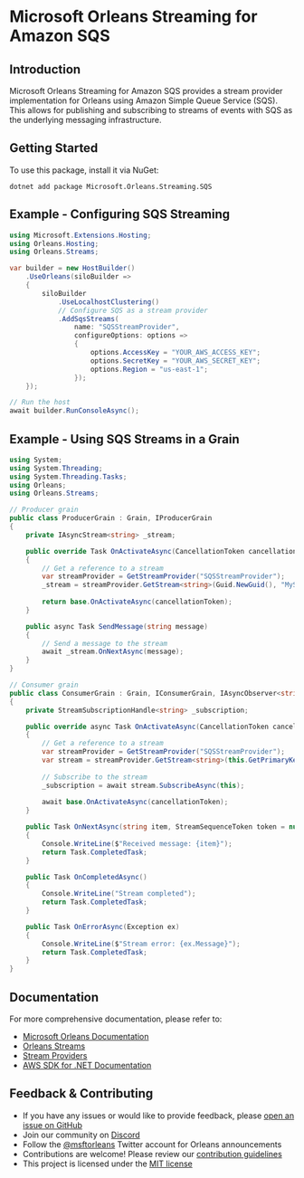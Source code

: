 # Microsoft Orleans Streaming for Amazon SQS

## Introduction
Microsoft Orleans Streaming for Amazon SQS provides a stream provider implementation for Orleans using Amazon Simple Queue Service (SQS). This allows for publishing and subscribing to streams of events with SQS as the underlying messaging infrastructure.

## Getting Started
To use this package, install it via NuGet:

```shell
dotnet add package Microsoft.Orleans.Streaming.SQS
```

## Example - Configuring SQS Streaming
```csharp
using Microsoft.Extensions.Hosting;
using Orleans.Hosting;
using Orleans.Streams;

var builder = new HostBuilder()
    .UseOrleans(siloBuilder =>
    {
        siloBuilder
            .UseLocalhostClustering()
            // Configure SQS as a stream provider
            .AddSqsStreams(
                name: "SQSStreamProvider",
                configureOptions: options =>
                {
                    options.AccessKey = "YOUR_AWS_ACCESS_KEY";
                    options.SecretKey = "YOUR_AWS_SECRET_KEY";
                    options.Region = "us-east-1";
                });
    });

// Run the host
await builder.RunConsoleAsync();
```

## Example - Using SQS Streams in a Grain
```csharp
using System;
using System.Threading;
using System.Threading.Tasks;
using Orleans;
using Orleans.Streams;

// Producer grain
public class ProducerGrain : Grain, IProducerGrain
{
    private IAsyncStream<string> _stream;

    public override Task OnActivateAsync(CancellationToken cancellationToken)
    {
        // Get a reference to a stream
        var streamProvider = GetStreamProvider("SQSStreamProvider");
        _stream = streamProvider.GetStream<string>(Guid.NewGuid(), "MyStreamNamespace");
        
        return base.OnActivateAsync(cancellationToken);
    }

    public async Task SendMessage(string message)
    {
        // Send a message to the stream
        await _stream.OnNextAsync(message);
    }
}

// Consumer grain
public class ConsumerGrain : Grain, IConsumerGrain, IAsyncObserver<string>
{
    private StreamSubscriptionHandle<string> _subscription;

    public override async Task OnActivateAsync(CancellationToken cancellationToken)
    {
        // Get a reference to a stream
        var streamProvider = GetStreamProvider("SQSStreamProvider");
        var stream = streamProvider.GetStream<string>(this.GetPrimaryKey(), "MyStreamNamespace");
        
        // Subscribe to the stream
        _subscription = await stream.SubscribeAsync(this);
        
        await base.OnActivateAsync(cancellationToken);
    }

    public Task OnNextAsync(string item, StreamSequenceToken token = null)
    {
        Console.WriteLine($"Received message: {item}");
        return Task.CompletedTask;
    }

    public Task OnCompletedAsync()
    {
        Console.WriteLine("Stream completed");
        return Task.CompletedTask;
    }

    public Task OnErrorAsync(Exception ex)
    {
        Console.WriteLine($"Stream error: {ex.Message}");
        return Task.CompletedTask;
    }
}
```

## Documentation
For more comprehensive documentation, please refer to:
- [Microsoft Orleans Documentation](https://learn.microsoft.com/dotnet/orleans/)
- [Orleans Streams](https://learn.microsoft.com/en-us/dotnet/orleans/streaming/index)
- [Stream Providers](https://learn.microsoft.com/en-us/dotnet/orleans/streaming/stream-providers)
- [AWS SDK for .NET Documentation](https://docs.aws.amazon.com/sdk-for-net/index.html)

## Feedback & Contributing
- If you have any issues or would like to provide feedback, please [open an issue on GitHub](https://github.com/dotnet/orleans/issues)
- Join our community on [Discord](https://aka.ms/orleans-discord)
- Follow the [@msftorleans](https://twitter.com/msftorleans) Twitter account for Orleans announcements
- Contributions are welcome! Please review our [contribution guidelines](https://github.com/dotnet/orleans/blob/main/CONTRIBUTING.md)
- This project is licensed under the [MIT license](https://github.com/dotnet/orleans/blob/main/LICENSE)